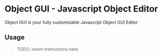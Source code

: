# Object GUI - Javascript Object Editor

Object GUI is your fully customizable Javascript Object GUI Editor

## Usage

> TODO: insert instructions here
